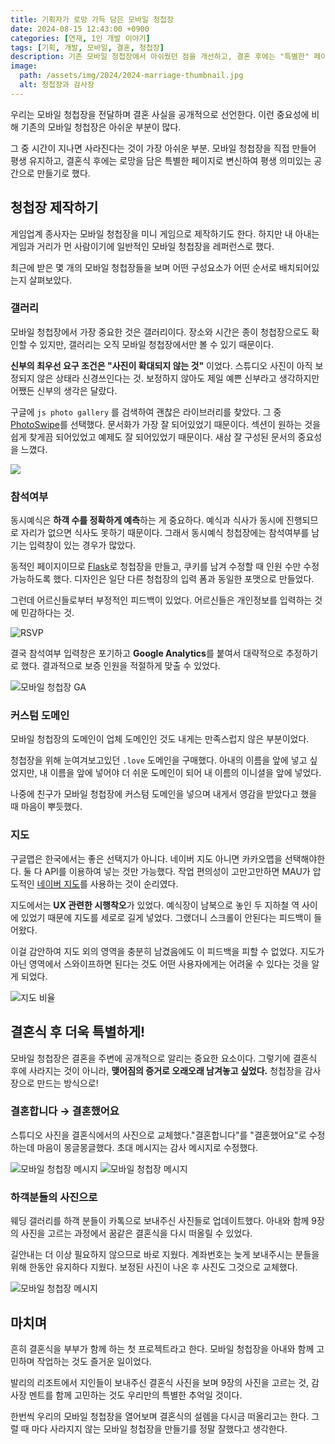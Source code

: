 ```yaml
---
title: 기획자가 로망 가득 담은 모바일 청첩장
date: 2024-08-15 12:43:00 +0900
categories: [연재, 1인 개발 이야기]
tags: [기획, 개발, 모바일, 결혼, 청첩장]
description: 기존 모바일 청첩장에서 아쉬웠던 점을 개선하고, 결혼 후에는 "특별한" 페이지로 만들기.
image:
  path: /assets/img/2024/2024-marriage-thumbnail.jpg
  alt: 청첩장과 감사장
---
```


우리는 모바일 청첩장을 전달하며 결혼 사실을 공개적으로 선언한다. 이런 중요성에 비해 기존의 모바일 청첩장은 아쉬운 부분이 많다.

그 중 시간이 지나면 사라진다는 것이 가장 아쉬운 부분. 모바일 청첩장을 직접 만들어 평생 유지하고, 결혼식 후에는 로망을 담은 특별한 페이지로 변신하여 평생 의미있는 공간으로 만들기로 했다.


## 청첩장 제작하기

게임업계 종사자는 모바일 청첩장을 미니 게임으로 제작하기도 한다. 하지만 내 아내는 게임과 거리가 먼 사람이기에 일반적인 모바일 청첩장을 레퍼런스로 했다.

최근에 받은 몇 개의 모바일 청첩장들을 보며 어떤 구성요소가 어떤 순서로 배치되어있는지 살펴보았다.


### 갤러리

모바일 청첩장에서 가장 중요한 것은 갤러리이다. 장소와 시간은 종이 청첩장으로도 확인할 수 있지만, 갤러리는 오직 모바일 청첩장에서만 볼 수 있기 때문이다.

**신부의 최우선 요구 조건은 "사진이 확대되지 않는 것"** 이었다. 스튜디오 사진이 아직 보정되지 않은 상태라 신경쓰인다는 것. 보정하지 않아도 제일 예쁜 신부라고 생각하지만 어쨌든 신부의 생각은 달랐다.

구글에 `js photo gallery` 를 검색하여 괜찮은 라이브러리를 찾았다. 그 중 [PhotoSwipe](https://photoswipe.com/)를 선택했다. 문서화가 가장 잘 되어있었기 때문이다. 섹션이 원하는 것을 쉽게 찾게끔 되어있었고 예제도 잘 되어있었기 때문이다. 새삼 잘 구성된 문서의 중요성을 느꼈다.

![](/assets/img/2024/2024-marriage-gallery.png)


### 참석여부

동시예식은 **하객 수를 정확하게 예측**하는 게 중요하다. 예식과 식사가 동시에 진행되므로 자리가 없으면 식사도 못하기 때문이다. 그래서 동시예식 청첩장에는 참석여부를 남기는 입력창이 있는 경우가 많았다.

동적인 페이지이므로 [Flask](https://flask.palletsprojects.com/)로 청첩장을 만들고, 쿠키를 남겨 수정할 때 인원 수만 수정 가능하도록 했다. 디자인은 일단 다른 청첩장의 입력 폼과 동일한 포맷으로 만들었다.

그런데 어르신들로부터 부정적인 피드백이 있었다. 어르신들은 개인정보를 입력하는 것에 민감하다는 것.

![RSVP](/assets/img/2024/2024-marriage-rsvp.png)

결국 참석여부 입력창은 포기하고 **Google Analytics**를 붙여서 대략적으로 추정하기로 했다. 결과적으로 보증 인원을 적절하게 맞출 수 있었다.

![모바일 청첩장 GA](/assets/img/2024/2024-marriage-ga.jpg)


### 커스텀 도메인

모바일 청첩장의 도메인이 업체 도메인인 것도 내게는 만족스럽지 않은 부분이었다.

청첩장을 위해 눈여겨보고있던 `.love` 도메인을 구매했다. 아내의 이름을 앞에 넣고 싶었지만, 내 이름을 앞에 넣어야 더 쉬운 도메인이 되어 내 이름의 이니셜을 앞에 넣었다.

나중에 친구가 모바일 청첩장에 커스텀 도메인을 넣으며 내게서 영감을 받았다고 했을 때 마음이 뿌듯했다.


### 지도

구글맵은 한국에서는 좋은 선택지가 아니다. 네이버 지도 아니면 카카오맵을 선택해야한다. 둘 다 API를 이용하여 넣는 것만 가능했다. 작업 편의성이 고만고만하면 MAU가 압도적인 [네이버 지도](https://www.ncloud.com/product/applicationService/maps)를 사용하는 것이 순리였다.

지도에서는 **UX 관련한 시행착오**가 있었다. 예식장이 남북으로 놓인 두 지하철 역 사이에 있었기 때문에 지도를 세로로 길게 넣었다. 그랬더니 스크롤이 안된다는 피드백이 들어왔다.

이걸 감안하여 지도 외의 영역을 충분히 남겼음에도 이 피드백을 피할 수 없었다. 지도가 아닌 영역에서 스와이프하면 된다는 것도 어떤 사용자에게는 어려울 수 있다는 것을 알게 되었다.

![지도 비율](/assets/img/2024/2024-marriage-map.png)


## 결혼식 후 더욱 특별하게!

모바일 청첩장은 결혼을 주변에 공개적으로 알리는 중요한 요소이다. 그렇기에 결혼식 후에 사라지는 것이 아니라, **맺어짐의 증거로 오래오래 남겨놓고 싶었다.** 청첩장을 감사장으로 만드는 방식으로!

### 결혼합니다 → 결혼했어요

 스튜디오 사진을 결혼식에서의 사진으로 교체했다."결혼합니다"를 "결혼했어요"로 수정하는데 마음이 몽글몽글했다. 초대 메시지는 감사 메시지로 수정했다.

![모바일 청첩장 메시지](/assets/img/2024/2024-marriage-thumbnail.jpg)
![모바일 청첩장 메시지](/assets/img/2024/2024-marriage-message.png)

### 하객분들의 사진으로

웨딩 갤러리를 하객 분들이 카톡으로 보내주신 사진들로 업데이트했다. 아내와 함께 9장의 사진을 고르는 과정에서 꿈같은 결혼식을 다시 떠올릴 수 있었다.

길안내는 더 이상 필요하지 않으므로 바로 지웠다. 계좌번호는 늦게 보내주시는 분들을 위해 한동안 유지하다 지웠다. 보정된 사진이 나온 후 사진도 그것으로 교체했다.

![모바일 청첩장 메시지](/assets/img/2024/2024-marriage-content.jpg)


## 마치며

흔히 결혼식을 부부가 함께 하는 첫 프로젝트라고 한다. 모바일 청첩장을 아내와 함께 고민하며 작업하는 것도 즐거운 일이었다.

발리의 리조트에서 지인들이 보내주신 결혼식 사진을 보며 9장의 사진을 고르는 것, 감사장 멘트를 함께 고민하는 것도 우리만의 특별한 추억일 것이다.

한번씩 우리의 모바일 청첩장을 열어보며 결혼식의 설렘을 다시금 떠올리고는 한다. 그럴 때 마다 사라지지 않는 모바일 청첩장을 만들기를 정말 잘했다고 생각한다.